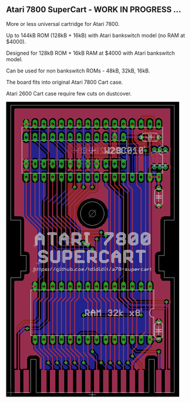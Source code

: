 Atari 7800 SuperCart - WORK IN PROGRESS ...
-------------------------------------------

More or less universal cartridge for Atari 7800.

Up to 144kB ROM (128kB + 16kB) with Atari bankswitch model (no RAM at $4000).

Designed for 128kB ROM + 16kB RAM at $4000 with Atari bankswitch model.

Can be used for non bankswitch ROMs - 48kB, 32kB, 16kB.


The board fits into original Atari 7800 Cart case.

Atari 2600 Cart case require few cuts on dustcover.


![A78-SUPERCART PCB](a78-supercart-brd.png)
